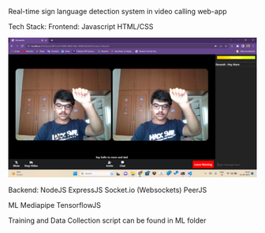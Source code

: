 Real-time sign language detection system in video calling web-app

Tech Stack:
Frontend:
Javascript
HTML/CSS

![Alt text](image.png)

Backend:
NodeJS
ExpressJS
Socket.io (Websockets)
PeerJS

ML
Mediapipe
TensorflowJS

Training and Data Collection script can be found in ML folder